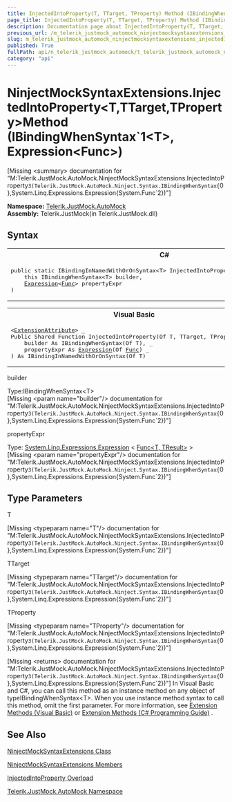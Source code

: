 ```yaml
---
title: InjectedIntoProperty(T, TTarget, TProperty) Method (IBindingWhenSyntax`1(T), Expression(Func))
page_title: InjectedIntoProperty(T, TTarget, TProperty) Method (IBindingWhenSyntax`1(T), Expression(Func)) | JustMock Documentation
description: Documentation page about InjectedIntoProperty(T, TTarget, TProperty) Method (IBindingWhenSyntax`1(T), Expression(Func)).
previous_url: /m_telerik_justmock_automock_ninjectmocksyntaxextensions_injectedintoproperty__3.html
slug: m_telerik_justmock_automock_ninjectmocksyntaxextensions_injectedintoproperty__3
published: True
fullPath: api/n_telerik_justmock_automock/t_telerik_justmock_automock_ninjectmocksyntaxextensions/methods_t_telerik_justmock_automock_ninjectmocksyntaxextensions/overload_telerik_justmock_automock_ninjectmocksyntaxextensions_injectedintoproperty/m_telerik_justmock_automock_ninjectmocksyntaxextensions_injectedintoproperty__3
category: "api"
---
```


# NinjectMockSyntaxExtensions.InjectedIntoProperty&lt;T,TTarget,TProperty&gt;Method (IBindingWhenSyntax`1&lt;T&gt;, Expression&lt;Func&gt;)




[Missing &lt;summary&gt; documentation for "M:Telerik.JustMock.AutoMock.NinjectMockSyntaxExtensions.InjectedIntoProperty``3(Telerik.JustMock.AutoMock.Ninject.Syntax.IBindingWhenSyntax{``0},System.Linq.Expressions.Expression{System.Func`2})"]



 **Namespace:**  [Telerik.JustMock.AutoMock](n_telerik_justmock_automock) <br> **Assembly:** Telerik.JustMock(in Telerik.JustMock.dll)
## Syntax


<div id="syntaxCodeBlocks" class="code"><span codeLanguage="CSharp"><table><tr><th>C#</th></tr><tr><td><pre xml:space="preserve"><span class="keyword">public</span> <span class="keyword">static</span> <span class="nolink">IBindingInNamedWithOrOnSyntax</span>&lt;T&gt; <span class="identifier">InjectedIntoProperty</span>&lt;T, TTarget, TProperty&gt;(
	<span class="keyword">this</span> <span class="nolink">IBindingWhenSyntax</span>&lt;T&gt; <span class="parameter">builder</span>,
	<a href="https://msdn2.microsoft.com/en-us/library/bb335710" target="_blank">Expression</a>&lt;<a href="https://msdn2.microsoft.com/en-us/library/bb549151" target="_blank">Func</a>&gt; <span class="parameter">propertyExpr</span>
)
</pre></td></tr></table></span><span codeLanguage="VisualBasicDeclaration"><table><tr><th>Visual Basic</th></tr><tr><td><pre xml:space="preserve">&lt;<a href="https://msdn2.microsoft.com/en-us/library/bb504090" target="_blank">ExtensionAttribute</a>&gt; _
<span class="keyword">Public</span> <span class="keyword">Shared</span> <span class="keyword">Function</span> <span class="identifier">InjectedIntoProperty</span>(<span class="keyword">Of</span> T, TTarget, TProperty) ( _
	<span class="parameter">builder</span> <span class="keyword">As</span> <span class="nolink">IBindingWhenSyntax</span>(<span class="keyword">Of</span> T), _
	<span class="parameter">propertyExpr</span> <span class="keyword">As</span> <a href="https://msdn2.microsoft.com/en-us/library/bb335710" target="_blank">Expression</a>(<span class="keyword">Of</span> <a href="https://msdn2.microsoft.com/en-us/library/bb549151" target="_blank">Func</a>) _
) <span class="keyword">As</span> <span class="nolink">IBindingInNamedWithOrOnSyntax</span>(<span class="keyword">Of</span> T)</pre></td></tr></table></span></div>



builder<br>


Type:IBindingWhenSyntax&lt;T&gt;<br>
[Missing &lt;param name="builder"/&gt; documentation for "M:Telerik.JustMock.AutoMock.NinjectMockSyntaxExtensions.InjectedIntoProperty``3(Telerik.JustMock.AutoMock.Ninject.Syntax.IBindingWhenSyntax{``0},System.Linq.Expressions.Expression{System.Func`2})"]




propertyExpr<br>


Type: [System.Linq.Expressions.Expression](bb335710) &lt; [Func&lt;T, TResult&gt;](bb549151) &gt;<br>
[Missing &lt;param name="propertyExpr"/&gt; documentation for "M:Telerik.JustMock.AutoMock.NinjectMockSyntaxExtensions.InjectedIntoProperty``3(Telerik.JustMock.AutoMock.Ninject.Syntax.IBindingWhenSyntax{``0},System.Linq.Expressions.Expression{System.Func`2})"]




## Type Parameters




T<br>



[Missing &lt;typeparam name="T"/&gt; documentation for "M:Telerik.JustMock.AutoMock.NinjectMockSyntaxExtensions.InjectedIntoProperty``3(Telerik.JustMock.AutoMock.Ninject.Syntax.IBindingWhenSyntax{``0},System.Linq.Expressions.Expression{System.Func`2})"]


TTarget<br>



[Missing &lt;typeparam name="TTarget"/&gt; documentation for "M:Telerik.JustMock.AutoMock.NinjectMockSyntaxExtensions.InjectedIntoProperty``3(Telerik.JustMock.AutoMock.Ninject.Syntax.IBindingWhenSyntax{``0},System.Linq.Expressions.Expression{System.Func`2})"]


TProperty<br>



[Missing &lt;typeparam name="TProperty"/&gt; documentation for "M:Telerik.JustMock.AutoMock.NinjectMockSyntaxExtensions.InjectedIntoProperty``3(Telerik.JustMock.AutoMock.Ninject.Syntax.IBindingWhenSyntax{``0},System.Linq.Expressions.Expression{System.Func`2})"]




[Missing &lt;returns&gt; documentation for "M:Telerik.JustMock.AutoMock.NinjectMockSyntaxExtensions.InjectedIntoProperty``3(Telerik.JustMock.AutoMock.Ninject.Syntax.IBindingWhenSyntax{``0},System.Linq.Expressions.Expression{System.Func`2})"]
In Visual Basic and C#, you can call this method as an instance method on any object of typeIBindingWhenSyntax&lt;T&gt;. When you use instance method syntax to call this method, omit the first parameter. For more information, see [Extension Methods (Visual Basic)](bb384936) or [Extension Methods (C# Programming Guide)](bb383977) .

## See Also



 [NinjectMockSyntaxExtensions Class](t_telerik_justmock_automock_ninjectmocksyntaxextensions) 

 [NinjectMockSyntaxExtensions Members](allmembers_t_telerik_justmock_automock_ninjectmocksyntaxextensions) 

 [InjectedIntoProperty Overload](overload_telerik_justmock_automock_ninjectmocksyntaxextensions_injectedintoproperty) 

 [Telerik.JustMock.AutoMock Namespace](n_telerik_justmock_automock) 



